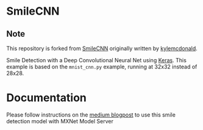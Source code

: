 # SmileCNN

## Note
This repository is forked from [SmileCNN](https://github.com/kylemcdonald/SmileCNN) originally written by [kylemcdonald](https://github.com/kylemcdonald/).

Smile Detection with a Deep Convolutional Neural Net using [Keras](http://keras.io).
This example is based on the `mnist_cnn.py` example, running at 32x32 instead of 28x28.


# Documentation

Please follow instructions on the [medium blogpost](https://medium.com/p/f419d5e0f4a4/edit) to use this smile detection model with MXNet Model Server
